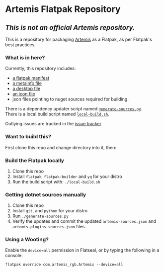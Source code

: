 
# Artemis Flatpak Repository

## ***This is not an official Artemis repository.***

This is a repository for packaging [Artemis](https://artemis-rgb.com) as a Flatpak, as per Flatpak's best practices.


### What is in here?

Currently, this repository includes:
- [a flatpak manifest](com.artemis_rgb.Artemis.yaml)
- [a metainfo file](com.artemis_rgb.artemis.metainfo.xml)
- [a desktop file](com.artemis_rgb.artemis.desktop)
- [an icon file](com.artemis_rgb.artemis.png)
- json files pointing to nuget sources required for building.

There is a dependency updater script named [`generate-sources.py`](generate-sources.py).  
There is a local build script named [`local-build.sh`](local-build.sh).

Outlying issues are tracked in the [issue tracker](https://github.com/ProjectSynchro/com.artemis_rgb.Artemis/issues)

### Want to build this?

First clone this repo and change directory into it, then:

### Build the Flatpak locally
1. Clone this repo
2. Install `flatpak`, `flatpak-builder` and `yq` for your distro
3. Run the build script with: `./local-build.sh`

### Getting dotnet sources manually
1. Clone this repo
2. Install `git`, and `python` for your distro
3. Run `./generate-sources.py`
4. Verify the updates and commit the updated `artemis-sources.json` and `artemis-plugins-sources.json` files.

### Using a Wooting? 

Enable the `device=all` permission in Flatseal, or by typing the following in a console: 

`flatpak override com.artemis_rgb.Artemis --device=all`
